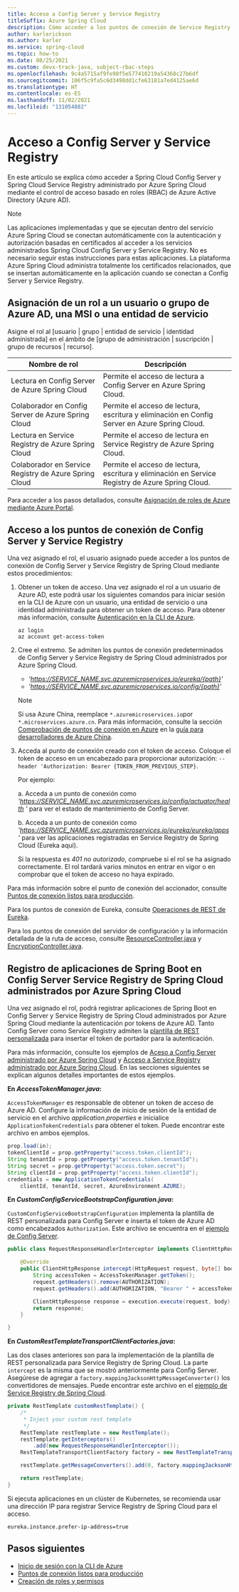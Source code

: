 ```yaml
---
title: Acceso a Config Server y Service Registry
titleSuffix: Azure Spring Cloud
description: Cómo acceder a los puntos de conexión de Service Registry y Config Server con el control de acceso basado en roles de Azure Active Directory.
author: karlerickson
ms.author: karler
ms.service: spring-cloud
ms.topic: how-to
ms.date: 08/25/2021
ms.custom: devx-track-java, subject-rbac-steps
ms.openlocfilehash: 9c4a5715af9fe98f5e577410219a54368c27b6df
ms.sourcegitcommit: 106f5c9fa5c6d3498dd1cfe63181a7ed4125ae6d
ms.translationtype: HT
ms.contentlocale: es-ES
ms.lasthandoff: 11/02/2021
ms.locfileid: "131054882"
---
```

# <a name="access-config-server-and-service-registry"></a>Acceso a Config Server y Service Registry

En este artículo se explica cómo acceder a Spring Cloud Config Server y Spring Cloud Service Registry administrado por Azure Spring Cloud mediante el control de acceso basado en roles (RBAC) de Azure Active Directory (Azure AD).

> [!NOTE]
> Las aplicaciones implementadas y que se ejecutan dentro del servicio Azure Spring Cloud se conectan automáticamente con la autenticación y autorización basadas en certificados al acceder a los servicios administrados Spring Cloud Config Server y Service Registry. No es necesario seguir estas instrucciones para estas aplicaciones. La plataforma Azure Spring Cloud administra totalmente los certificados relacionados, que se insertan automáticamente en la aplicación cuando se conectan a Config Server y Service Registry.

## <a name="assign-role-to-azure-ad-usergroup-msi-or-service-principal"></a>Asignación de un rol a un usuario o grupo de Azure AD, una MSI o una entidad de servicio

Asigne el rol al [usuario | grupo | entidad de servicio | identidad administrada] en el ámbito de [grupo de administración | suscripción | grupo de recursos | recurso].

| Nombre de rol                                       | Descripción                                                                  |
|-------------------------------------------------|------------------------------------------------------------------------------|
| Lectura en Config Server de Azure Spring Cloud         | Permite el acceso de lectura a Config Server en Azure Spring Cloud.                       |
| Colaborador en Config Server de Azure Spring Cloud    | Permite el acceso de lectura, escritura y eliminación en Config Server en Azure Spring Cloud.    |
| Lectura en Service Registry de Azure Spring Cloud      | Permite el acceso de lectura en Service Registry de Azure Spring Cloud.                    |
| Colaborador en Service Registry de Azure Spring Cloud | Permite el acceso de lectura, escritura y eliminación en Service Registry de Azure Spring Cloud. |

Para acceder a los pasos detallados, consulte [Asignación de roles de Azure mediante Azure Portal](../role-based-access-control/role-assignments-portal.md).

## <a name="access-config-server-and-service-registry-endpoints"></a>Acceso a los puntos de conexión de Config Server y Service Registry

Una vez asignado el rol, el usuario asignado puede acceder a los puntos de conexión de Config Server y Service Registry de Spring Cloud mediante estos procedimientos:

1. Obtener un token de acceso. Una vez asignado el rol a un usuario de Azure AD, este podrá usar los siguientes comandos para iniciar sesión en la CLI de Azure con un usuario, una entidad de servicio o una identidad administrada para obtener un token de acceso. Para obtener más información, consulte [Autenticación en la CLI de Azure](/cli/azure/authenticate-azure-cli).

    ```azurecli
    az login
    az account get-access-token
    ```

1. Cree el extremo. Se admiten los puntos de conexión predeterminados de Config Server y Service Registry de Spring Cloud administrados por Azure Spring Cloud.

    * *'https://SERVICE_NAME.svc.azuremicroservices.io/eureka/{path}'*
    * *'https://SERVICE_NAME.svc.azuremicroservices.io/config/{path}'*

    >[!NOTE]
    > Si usa Azure China, reemplace `*.azuremicroservices.io`por `*.microservices.azure.cn`. Para más información, consulte la sección [Comprobación de puntos de conexión en Azure](/azure/china/resources-developer-guide#check-endpoints-in-azure) en la [guía para desarrolladores de Azure China](/azure/china/resources-developer-guide).

1. Acceda al punto de conexión creado con el token de acceso. Coloque el token de acceso en un encabezado para proporcionar autorización: `--header 'Authorization: Bearer {TOKEN_FROM_PREVIOUS_STEP}`.

    Por ejemplo:

    a. Acceda a un punto de conexión como *'https://SERVICE_NAME.svc.azuremicroservices.io/config/actuator/health '* para ver el estado de mantenimiento de Config Server.

    b. Acceda a un punto de conexión como *'https://SERVICE_NAME.svc.azuremicroservices.io/eureka/eureka/apps '* para ver las aplicaciones registradas en Service Registry de Spring Cloud (Eureka aquí).

    Si la respuesta es *401 no autorizado*, compruebe si el rol se ha asignado correctamente.  El rol tardará varios minutos en entrar en vigor o en comprobar que el token de acceso no haya expirado.

Para más información sobre el punto de conexión del accionador, consulte [Puntos de conexión listos para producción](https://docs.spring.io/spring-boot/docs/current/reference/htmlsingle/#production-ready-endpoints).

Para los puntos de conexión de Eureka, consulte [Operaciones de REST de Eureka](https://github.com/Netflix/eureka/wiki/Eureka-REST-operations).

Para los puntos de conexión del servidor de configuración y la información detallada de la ruta de acceso, consulte [ResourceController.java](https://github.com/spring-cloud/spring-cloud-config/blob/main/spring-cloud-config-server/src/main/java/org/springframework/cloud/config/server/resource/ResourceController.java) y [EncryptionController.java](https://github.com/spring-cloud/spring-cloud-config/blob/main/spring-cloud-config-server/src/main/java/org/springframework/cloud/config/server/encryption/EncryptionController.java).

## <a name="register-spring-boot-apps-to-spring-cloud-config-server-and-service-registry-managed-by-azure-spring-cloud"></a>Registro de aplicaciones de Spring Boot en Config Server Service Registry de Spring Cloud administrados por Azure Spring Cloud

Una vez asignado el rol, podrá registrar aplicaciones de Spring Boot en Config Server y Service Registry de Spring Cloud administrados por Azure Spring Cloud mediante la autenticación por tokens de Azure AD. Tanto Config Server como Service Registry admiten la [plantilla de REST personalizada](https://cloud.spring.io/spring-cloud-config/reference/html/#custom-rest-template) para insertar el token de portador para la autenticación.

Para más información, consulte los ejemplos de [Aceso a Config Server administrado por Azure Spring Cloud](https://github.com/Azure-Samples/Azure-Spring-Cloud-Samples/tree/master/custom-config-server-client) y [Acceso a Service Registry administrado por Azure Spring Cloud](https://github.com/Azure-Samples/Azure-Spring-Cloud-Samples/tree/master/custom-eureka-client). En las secciones siguientes se explican algunos detalles importantes de estos ejemplos.

**En *AccessTokenManager.java*:**

`AccessTokenManager` es responsable de obtener un token de acceso de Azure AD. Configure la información de inicio de sesión de la entidad de servicio en el archivo *application.properties* e inicialice `ApplicationTokenCredentials` para obtener el token. Puede encontrar este archivo en ambos ejemplos.

```java
prop.load(in);
tokenClientId = prop.getProperty("access.token.clientId");
String tenantId = prop.getProperty("access.token.tenantId");
String secret = prop.getProperty("access.token.secret");
String clientId = prop.getProperty("access.token.clientId");
credentials = new ApplicationTokenCredentials(
    clientId, tenantId, secret, AzureEnvironment.AZURE);
```

**En *CustomConfigServiceBootstrapConfiguration.java*:**

`CustomConfigServiceBootstrapConfiguration` implementa la plantilla de REST personalizada para Config Server e inserta el token de Azure AD como encabezados `Authorization`. Este archivo se encuentra en el [ejemplo de Config Server](https://github.com/Azure-Samples/Azure-Spring-Cloud-Samples/tree/master/custom-config-server-client).

```java
public class RequestResponseHandlerInterceptor implements ClientHttpRequestInterceptor {

    @Override
    public ClientHttpResponse intercept(HttpRequest request, byte[] body, ClientHttpRequestExecution execution) throws IOException {
        String accessToken = AccessTokenManager.getToken();
        request.getHeaders().remove(AUTHORIZATION);
        request.getHeaders().add(AUTHORIZATION, "Bearer " + accessToken);

        ClientHttpResponse response = execution.execute(request, body);
        return response;
    }

}
```

**En *CustomRestTemplateTransportClientFactories.java*:**

Las dos clases anteriores son para la implementación de la plantilla de REST personalizada para Service Registry de Spring Cloud. La parte `intercept` es la misma que se mostró anteriormente para Config Server. Asegúrese de agregar a `factory.mappingJacksonHttpMessageConverter()` los convertidores de mensajes. Puede encontrar este archivo en el [ejemplo de Service Registry de Spring Cloud](https://github.com/Azure-Samples/Azure-Spring-Cloud-Samples/tree/master/custom-eureka-client).

```java
private RestTemplate customRestTemplate() {
    /*
     * Inject your custom rest template
     */
    RestTemplate restTemplate = new RestTemplate();
    restTemplate.getInterceptors()
        .add(new RequestResponseHandlerInterceptor());
    RestTemplateTransportClientFactory factory = new RestTemplateTransportClientFactory();

    restTemplate.getMessageConverters().add(0, factory.mappingJacksonHttpMessageConverter());

    return restTemplate;
}
```

Si ejecuta aplicaciones en un clúster de Kubernetes, se recomienda usar una dirección IP para registrar Service Registry de Spring Cloud para el acceso.

```properties
eureka.instance.prefer-ip-address=true
```

## <a name="next-steps"></a>Pasos siguientes

* [Inicio de sesión con la CLI de Azure](/cli/azure/authenticate-azure-cli)
* [Puntos de conexión listos para producción](https://docs.spring.io/spring-boot/docs/current/reference/htmlsingle/#production-ready-endpoints)
* [Creación de roles y permisos](how-to-permissions.md)
